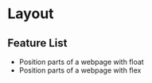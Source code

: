 # Layout

## Feature List
* Position parts of a webpage with float
* Position parts of a webpage with flex
